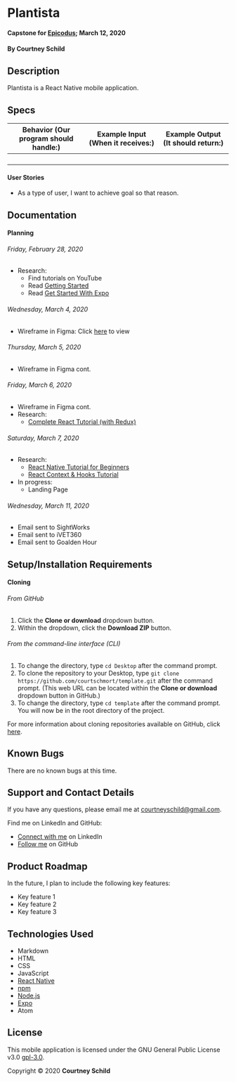 # Plantista

#### Capstone for [Epicodus](https://www.epicodus.com/); March 12, 2020

<!-- Updated Month DD, YYYY -->

#### By Courtney Schild

## Description

Plantista is a React Native mobile application.

## Specs

| Behavior (Our program should handle:) | Example Input (When it receives:) | Example Output (It should return:) |
| ----------- | ----------- | ----------- |
|  |  |  |
|  |  |  |
|  |  |  |
|  |  |  |

<!-- This is another way to write out specs:
* Spec:
* Input:
* Output:  -->

#### User Stories

* As a type of user, I want to achieve goal so that reason.

## Documentation

#### Planning

###### Friday, February 28, 2020
* Research:
  * Find tutorials on YouTube
  * Read [Getting Started](https://reactnative.dev/docs/getting-started)
  * Read [Get Started With Expo](https://expo.io/learn)

###### Wednesday, March 4, 2020
* Wireframe in Figma: Click [here](https://www.figma.com/file/ktaaceiuk4vHrpNCajVQPC/Plantista?node-id=0%3A1) to view

###### Thursday, March 5, 2020
* Wireframe in Figma cont.

###### Friday, March 6, 2020
* Wireframe in Figma cont.
* Research:
  * [Complete React Tutorial (with Redux)](https://www.youtube.com/playlist?list=PL4cUxeGkcC9ij8CfkAY2RAGb-tmkNwQHG)

###### Saturday, March 7, 2020
* Research:
  * [React Native Tutorial for Beginners](https://www.youtube.com/playlist?list=PL4cUxeGkcC9ixPU-QkScoRBVxtPPzVjrQ)
  * [React Context & Hooks Tutorial](https://www.youtube.com/playlist?list=PL4cUxeGkcC9hNokByJilPg5g9m2APUePI)
* In progress:
  * Landing Page

###### Wednesday, March 11, 2020
* Email sent to SightWorks
* Email sent to iVET360
* Email sent to Goalden Hour

## Setup/Installation Requirements

#### Cloning

###### From GitHub
1. Click the **Clone or download** dropdown button.
2. Within the dropdown, click the **Download ZIP** button.

###### From the command-line interface (CLI)
1. To change the directory, type `cd Desktop` after the command prompt.
2. To clone the repository to your Desktop, type `git clone https://github.com/courtschmort/template.git` after the command prompt. (This web URL can be located within the **Clone or download** dropdown button in GitHub.)
3. To change the directory, type `cd template` after the command prompt. You will now be in the root directory of the project.

For more information about cloning repositories available on GitHub, click [here](https://help.github.com/en/articles/which-remote-url-should-i-use).

## Known Bugs

There are no known bugs at this time.

## Support and Contact Details

If you have any questions, please email me at courtneyschild@gmail.com.

Find me on LinkedIn and GitHub:

* [Connect with me](https://www.linkedin.com/in/courtneyschild/) on LinkedIn
* [Follow me](https://github.com/courtschmort) on GitHub

## Product Roadmap

In the future, I plan to include the following key features:
* Key feature 1
* Key feature 2
* Key feature 3

## Technologies Used

* Markdown
* HTML
* CSS
* JavaScript
* [React Native](https://reactnative.dev/)
* [npm](https://www.npmjs.com/)
* [Node.js](https://nodejs.org/en/)
* [Expo](https://expo.io/)
* Atom

## License

This mobile application is licensed under the GNU General Public License v3.0 [gpl-3.0](https://www.gnu.org/licenses/gpl-3.0.en.html).

Copyright &copy; 2020 **Courtney Schild**
